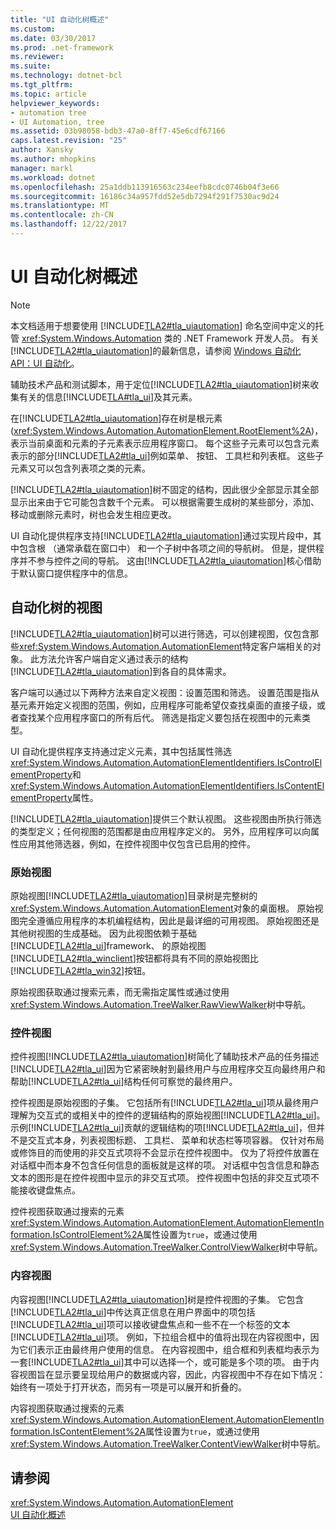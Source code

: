 ```yaml
---
title: "UI 自动化树概述"
ms.custom: 
ms.date: 03/30/2017
ms.prod: .net-framework
ms.reviewer: 
ms.suite: 
ms.technology: dotnet-bcl
ms.tgt_pltfrm: 
ms.topic: article
helpviewer_keywords:
- automation tree
- UI Automation, tree
ms.assetid: 03b98058-bdb3-47a0-8ff7-45e6cdf67166
caps.latest.revision: "25"
author: Xansky
ms.author: mhopkins
manager: markl
ms.workload: dotnet
ms.openlocfilehash: 25a1ddb113916563c234eefb8cdc0746b04f3e66
ms.sourcegitcommit: 16186c34a957fdd52e5db7294f291f7530ac9d24
ms.translationtype: MT
ms.contentlocale: zh-CN
ms.lasthandoff: 12/22/2017
---
```

# <a name="ui-automation-tree-overview"></a>UI 自动化树概述
> [!NOTE]
>  本文档适用于想要使用 [!INCLUDE[TLA2#tla_uiautomation](../../../includes/tla2sharptla-uiautomation-md.md)] 命名空间中定义的托管 <xref:System.Windows.Automation> 类的 .NET Framework 开发人员。 有关 [!INCLUDE[TLA2#tla_uiautomation](../../../includes/tla2sharptla-uiautomation-md.md)]的最新信息，请参阅 [Windows 自动化 API：UI 自动化](http://go.microsoft.com/fwlink/?LinkID=156746)。  
  
 辅助技术产品和测试脚本，用于定位[!INCLUDE[TLA2#tla_uiautomation](../../../includes/tla2sharptla-uiautomation-md.md)]树来收集有关的信息[!INCLUDE[TLA#tla_ui](../../../includes/tlasharptla-ui-md.md)]及其元素。  
  
 在[!INCLUDE[TLA2#tla_uiautomation](../../../includes/tla2sharptla-uiautomation-md.md)]存在树是根元素 (<xref:System.Windows.Automation.AutomationElement.RootElement%2A>)，表示当前桌面和元素的子元素表示应用程序窗口。 每个这些子元素可以包含元素表示的部分[!INCLUDE[TLA2#tla_ui](../../../includes/tla2sharptla-ui-md.md)]例如菜单、 按钮、 工具栏和列表框。 这些子元素又可以包含列表项之类的元素。  
  
 [!INCLUDE[TLA2#tla_uiautomation](../../../includes/tla2sharptla-uiautomation-md.md)]树不固定的结构，因此很少全部显示其全部显示出来由于它可能包含数千个元素。 可以根据需要生成树的某些部分，添加、移动或删除元素时，树也会发生相应更改。  
  
 UI 自动化提供程序支持[!INCLUDE[TLA2#tla_uiautomation](../../../includes/tla2sharptla-uiautomation-md.md)]通过实现片段中，其中包含根 （通常承载在窗口中） 和一个子树中各项之间的导航树。 但是，提供程序并不参与控件之间的导航。 这由[!INCLUDE[TLA2#tla_uiautomation](../../../includes/tla2sharptla-uiautomation-md.md)]核心借助于默认窗口提供程序中的信息。  
  
<a name="uiautomation_tree_view"></a>   
## <a name="views-of-the-automation-tree"></a>自动化树的视图  
 [!INCLUDE[TLA2#tla_uiautomation](../../../includes/tla2sharptla-uiautomation-md.md)]树可以进行筛选，可以创建视图，仅包含那些<xref:System.Windows.Automation.AutomationElement>特定客户端相关的对象。 此方法允许客户端自定义通过表示的结构[!INCLUDE[TLA2#tla_uiautomation](../../../includes/tla2sharptla-uiautomation-md.md)]到各自的具体需求。  
  
 客户端可以通过以下两种方法来自定义视图：设置范围和筛选。 设置范围是指从基元素开始定义视图的范围，例如，应用程序可能希望仅查找桌面的直接子级，或者查找某个应用程序窗口的所有后代。 筛选是指定义要包括在视图中的元素类型。  
  
 UI 自动化提供程序支持通过定义元素，其中包括属性筛选<xref:System.Windows.Automation.AutomationElementIdentifiers.IsControlElementProperty>和<xref:System.Windows.Automation.AutomationElementIdentifiers.IsContentElementProperty>属性。  
  
 [!INCLUDE[TLA2#tla_uiautomation](../../../includes/tla2sharptla-uiautomation-md.md)]提供三个默认视图。 这些视图由所执行筛选的类型定义；任何视图的范围都是由应用程序定义的。 另外，应用程序可以向属性应用其他筛选器，例如，在控件视图中仅包含已启用的控件。  
  
<a name="uiautomation_raw_view"></a>   
### <a name="raw-view"></a>原始视图  
 原始视图[!INCLUDE[TLA2#tla_uiautomation](../../../includes/tla2sharptla-uiautomation-md.md)]目录树是完整树的<xref:System.Windows.Automation.AutomationElement>对象的桌面根。 原始视图完全遵循应用程序的本机编程结构，因此是最详细的可用视图。 原始视图还是其他树视图的生成基础。 因为此视图依赖于基础[!INCLUDE[TLA2#tla_ui](../../../includes/tla2sharptla-ui-md.md)]framework、 的原始视图[!INCLUDE[TLA2#tla_winclient](../../../includes/tla2sharptla-winclient-md.md)]按钮都将具有不同的原始视图比[!INCLUDE[TLA2#tla_win32](../../../includes/tla2sharptla-win32-md.md)]按钮。  
  
 原始视图获取通过搜索元素，而无需指定属性或通过使用<xref:System.Windows.Automation.TreeWalker.RawViewWalker>树中导航。  
  
<a name="uiautomation_control_view"></a>   
### <a name="control-view"></a>控件视图  
 控件视图[!INCLUDE[TLA2#tla_uiautomation](../../../includes/tla2sharptla-uiautomation-md.md)]树简化了辅助技术产品的任务描述[!INCLUDE[TLA2#tla_ui](../../../includes/tla2sharptla-ui-md.md)]因为它紧密映射到最终用户与应用程序交互向最终用户和帮助[!INCLUDE[TLA2#tla_ui](../../../includes/tla2sharptla-ui-md.md)]结构任何可察觉的最终用户。  
  
 控件视图是原始视图的子集。 它包括所有[!INCLUDE[TLA2#tla_ui](../../../includes/tla2sharptla-ui-md.md)]项从最终用户理解为交互式的或相关中的控件的逻辑结构的原始视图[!INCLUDE[TLA2#tla_ui](../../../includes/tla2sharptla-ui-md.md)]。 示例[!INCLUDE[TLA2#tla_ui](../../../includes/tla2sharptla-ui-md.md)]贡献的逻辑结构的项[!INCLUDE[TLA2#tla_ui](../../../includes/tla2sharptla-ui-md.md)]，但并不是交互式本身，列表视图标题、 工具栏、 菜单和状态栏等项容器。 仅针对布局或修饰目的而使用的非交互式项将不会显示在控件视图中。 仅为了将控件放置在对话框中而本身不包含任何信息的面板就是这样的项。 对话框中包含信息和静态文本的图形是在控件视图中显示的非交互式项。 控件视图中包括的非交互式项不能接收键盘焦点。  
  
 控件视图获取通过搜索的元素<xref:System.Windows.Automation.AutomationElement.AutomationElementInformation.IsControlElement%2A>属性设置为`true`，或通过使用<xref:System.Windows.Automation.TreeWalker.ControlViewWalker>树中导航。  
  
<a name="uiautomation_content_view"></a>   
### <a name="content-view"></a>内容视图  
 内容视图[!INCLUDE[TLA2#tla_uiautomation](../../../includes/tla2sharptla-uiautomation-md.md)]树是控件视图的子集。 它包含[!INCLUDE[TLA2#tla_ui](../../../includes/tla2sharptla-ui-md.md)]中传达真正信息在用户界面中的项包括[!INCLUDE[TLA2#tla_ui](../../../includes/tla2sharptla-ui-md.md)]项可以接收键盘焦点和一些不在一个标签的文本[!INCLUDE[TLA2#tla_ui](../../../includes/tla2sharptla-ui-md.md)]项。 例如，下拉组合框中的值将出现在内容视图中，因为它们表示正由最终用户使用的信息。 在内容视图中，组合框和列表框均表示为一套[!INCLUDE[TLA2#tla_ui](../../../includes/tla2sharptla-ui-md.md)]其中可以选择一个，或可能是多个项的项。 由于内容视图旨在显示要呈现给用户的数据或内容，因此，内容视图中不存在如下情况：始终有一项处于打开状态，而另有一项是可以展开和折叠的。  
  
 内容视图获取通过搜索的元素<xref:System.Windows.Automation.AutomationElement.AutomationElementInformation.IsContentElement%2A>属性设置为`true`，或通过使用<xref:System.Windows.Automation.TreeWalker.ContentViewWalker>树中导航。  
  
## <a name="see-also"></a>请参阅  
 <xref:System.Windows.Automation.AutomationElement>  
 [UI 自动化概述](../../../docs/framework/ui-automation/ui-automation-overview.md)
